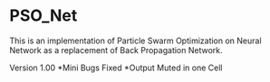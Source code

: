# PSO_Net
This is an implementation of Particle Swarm Optimization on Neural Network as a replacement of Back Propagation Network.

Version 1.00
*Mini Bugs Fixed
*Output Muted in one Cell
